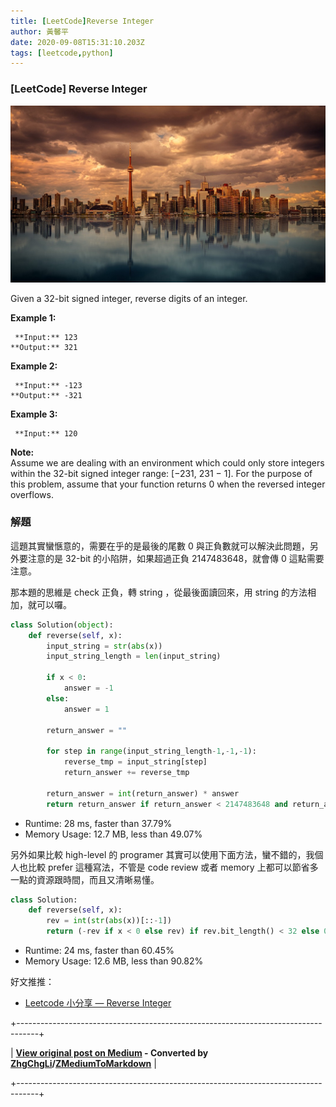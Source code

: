 ```yaml
---
title: [LeetCode]Reverse Integer
author: 黃馨平
date: 2020-09-08T15:31:10.203Z
tags: [leetcode,python]
---
```


### [LeetCode] Reverse Integer
![](images/d0e35096050a/1*ZvBc1JrntD-ZNVZDbezCrQ.jpeg "")

Given a 32-bit signed integer, reverse digits of an integer.

 **Example 1:** 
```
 **Input:** 123  
**Output:** 321
```

 **Example 2:** 
```
 **Input:** -123  
**Output:** -321
```

 **Example 3:** 
```
 **Input:** 120
```

 **Note:**  
Assume we are dealing with an environment which could only store integers within the 32-bit signed integer range: [−231, 231 − 1]. For the purpose of this problem, assume that your function returns 0 when the reversed integer overflows.
### 解題

這題其實蠻愜意的，需要在乎的是最後的尾數 0 與正負數就可以解決此問題，另外要注意的是 32-bit 的小陷阱，如果超過正負 2147483648，就會傳 0 這點需要注意。

那本題的思維是 check 正負，轉 string ，從最後面讀回來，用 string 的方法相加，就可以囉。
```Python
class Solution(object):
    def reverse(self, x):
        input_string = str(abs(x))
        input_string_length = len(input_string)

        if x < 0:
            answer = -1     
        else:
            answer = 1

        return_answer = ""
        
        for step in range(input_string_length-1,-1,-1):
            reverse_tmp = input_string[step]        
            return_answer += reverse_tmp
            
        return_answer = int(return_answer) * answer
        return return_answer if return_answer < 2147483648 and return_answer >= -2147483648 else 0
```
- Runtime: 28 ms, faster than 37.79%
- Memory Usage: 12.7 MB, less than 49.07%


另外如果比較 high-level 的 programer 其實可以使用下面方法，蠻不錯的，我個人也比較 prefer 這種寫法，不管是 code review 或者 memory 上都可以節省多一點的資源跟時間，而且又清晰易懂。
```Python
class Solution:
    def reverse(self, x):
        rev = int(str(abs(x))[::-1])
        return (-rev if x < 0 else rev) if rev.bit_length() < 32 else 0
```
- Runtime: 24 ms, faster than 60.45%
- Memory Usage: 12.6 MB, less than 90.82%


好文推推：
- [Leetcode 小分享 — Reverse Integer](/@hung_yanbin/leetcode-%E5%B0%8F%E5%88%86%E4%BA%AB-reverse-integer-b1716d8d8d1a)



+-----------------------------------------------------------------------------------+

| **[View original post on Medium](https://medium.com/jacky-life/leetcode-reverse-integer-d0e35096050a) - Converted by [ZhgChgLi](https://blog.zhgchg.li)/[ZMediumToMarkdown](https://github.com/ZhgChgLi/ZMediumToMarkdown)** |

+-----------------------------------------------------------------------------------+
